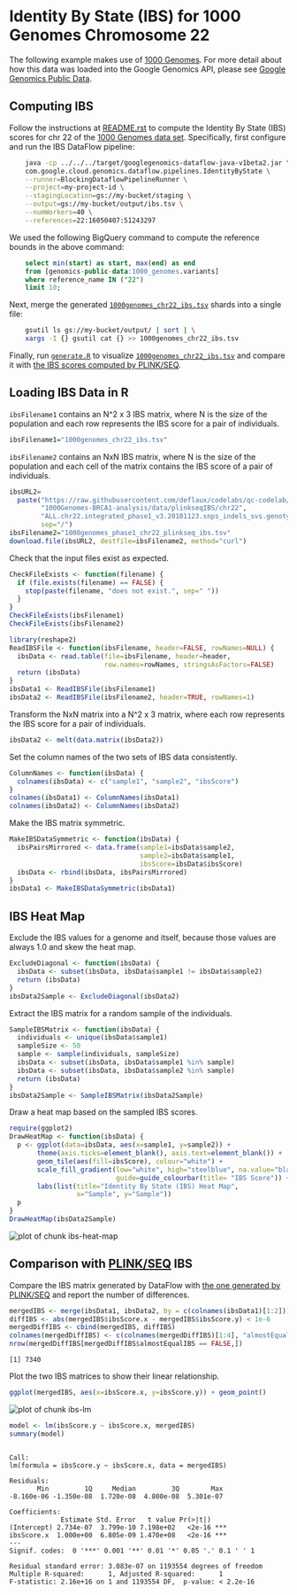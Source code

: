 # Identity By State (IBS) for 1000 Genomes Chromosome 22

The following example makes use of [1000
Genomes](https://cloud.google.com/genomics/data/1000-genomes). For more detail
about how this data was loaded into the Google Genomics API, please see [Google
Genomics Public Data](https://cloud.google.com/genomics/data/1000-genomes).



## Computing IBS

Follow the instructions at [README.rst](../../../README.rst) to compute the
Identity By State (IBS) scores for chr 22 of the [1000 Genomes data
set](https://cloud.google.com/genomics/data/1000-genomes). Specifically, first
configure and run the IBS DataFlow pipeline:

```sh
    java -cp ../../../target/googlegenomics-dataflow-java-v1beta2.jar \
    com.google.cloud.genomics.dataflow.pipelines.IdentityByState \
    --runner=BlockingDataflowPipelineRunner \
    --project=my-project-id \
    --stagingLocation=gs://my-bucket/staging \
    --output=gs://my-bucket/output/ibs.tsv \
    --numWorkers=40 \
    --references=22:16050407:51243297
```

We used the following BigQuery command to compute the reference bounds in the
above command:

```sql
    select min(start) as start, max(end) as end
    from [genomics-public-data:1000_genomes.variants]
    where reference_name IN ("22")
    limit 10;
```

Next, merge the generated
[`1000genomes_chr22_ibs.tsv`](1000genomes_chr22_ibs.tsv) shards into a single
file:

```sh
    gsutil ls gs://my-bucket/output/ | sort | \
    xargs -I {} gsutil cat {} >> 1000genomes_chr22_ibs.tsv
```

Finally, run [`generate.R`](generate.R) to visualize
[`1000genomes_chr22_ibs.tsv`](1000genomes_chr22_ibs.tsv) and compare it with
[the IBS scores computed by
PLINK/SEQ](https://raw.githubusercontent.com/deflaux/codelabs/qc-codelab/R/1000Genomes-BRCA1-analysis/data/plinkseqIBS/chr22/ALL.chr22.integrated_phase1_v3.20101123.snps_indels_svs.genotypes.ibs).

## Loading IBS Data in R

`ibsFilename1` contains an N^2 x 3 IBS matrix, where N is the size of the
population and each row represents the IBS score for a pair of individuals.


```r
ibsFilename1="1000genomes_chr22_ibs.tsv"
```

`ibsFilename2` contains an NxN IBS matrix, where N is the size of the population
and each cell of the matrix contains the IBS score of a pair of individuals.


```r
ibsURL2=
  paste("https://raw.githubusercontent.com/deflaux/codelabs/qc-codelab/R",
        "1000Genomes-BRCA1-analysis/data/plinkseqIBS/chr22",
        "ALL.chr22.integrated_phase1_v3.20101123.snps_indels_svs.genotypes.ibs",
        sep="/")
ibsFilename2="1000genomes_phase1_chr22_plinkseq_ibs.tsv"
download.file(ibsURL2, destfile=ibsFilename2, method="curl")
```

Check that the input files exist as expected.


```r
CheckFileExists <- function(filename) {
  if (file.exists(filename) == FALSE) {
    stop(paste(filename, "does not exist.", sep=" "))
  }
}
CheckFileExists(ibsFilename1)
CheckFileExists(ibsFilename2)
```


```r
library(reshape2)
ReadIBSFile <- function(ibsFilename, header=FALSE, rowNames=NULL) {
  ibsData <- read.table(file=ibsFilename, header=header,
                        row.names=rowNames, stringsAsFactors=FALSE)
  return (ibsData)
}
ibsData1 <- ReadIBSFile(ibsFilename1)
ibsData2 <- ReadIBSFile(ibsFilename2, header=TRUE, rowNames=1)
```

Transform the NxN matrix into a N^2 x 3 matrix, where each row represents the
IBS score for a pair of individuals.


```r
ibsData2 <- melt(data.matrix(ibsData2))
```

Set the column names of the two sets of IBS data consistently.


```r
ColumnNames <- function(ibsData) {
  colnames(ibsData) <- c("sample1", "sample2", "ibsScore")
}
colnames(ibsData1) <- ColumnNames(ibsData1)
colnames(ibsData2) <- ColumnNames(ibsData2)
```

Make the IBS matrix symmetric.


```r
MakeIBSDataSymmetric <- function(ibsData) {
  ibsPairsMirrored <- data.frame(sample1=ibsData$sample2,
                                 sample2=ibsData$sample1,
                                 ibsScore=ibsData$ibsScore)
  ibsData <- rbind(ibsData, ibsPairsMirrored)
}
ibsData1 <- MakeIBSDataSymmetric(ibsData1)
```

## IBS Heat Map

Exclude the IBS values for a genome and itself, because those values are always
1.0 and skew the heat map.


```r
ExcludeDiagonal <- function(ibsData) {
  ibsData <- subset(ibsData, ibsData$sample1 != ibsData$sample2)
  return (ibsData)
}
ibsData2Sample <- ExcludeDiagonal(ibsData2)
```

Extract the IBS matrix for a random sample of the individuals.


```r
SampleIBSMatrix <- function(ibsData) {
  individuals <- unique(ibsData$sample1)
  sampleSize <- 50
  sample <- sample(individuals, sampleSize)
  ibsData <- subset(ibsData, ibsData$sample1 %in% sample)
  ibsData <- subset(ibsData, ibsData$sample2 %in% sample)
  return (ibsData)
}
ibsData2Sample <- SampleIBSMatrix(ibsData2Sample)
```

Draw a heat map based on the sampled IBS scores.


```r
require(ggplot2)
DrawHeatMap <- function(ibsData) {
  p <- ggplot(data=ibsData, aes(x=sample1, y=sample2)) +
       theme(axis.ticks=element_blank(), axis.text=element_blank()) +
       geom_tile(aes(fill=ibsScore), colour="white") +
       scale_fill_gradient(low="white", high="steelblue", na.value="black",
                           guide=guide_colourbar(title= "IBS Score")) +
       labs(list(title="Identity By State (IBS) Heat Map",
                 x="Sample", y="Sample"))
  p
}
DrawHeatMap(ibsData2Sample)
```

<img src="figure/ibs-heat-map-1.png" title="plot of chunk ibs-heat-map" alt="plot of chunk ibs-heat-map" style="display: block; margin: auto;" />

## Comparison with [PLINK/SEQ](https://atgu.mgh.harvard.edu/plinkseq/) IBS

Compare the IBS matrix generated by DataFlow with [the one generated by
PLINK/SEQ](https://raw.githubusercontent.com/deflaux/codelabs/qc-codelab/R/1000Genomes-BRCA1-analysis/data/plinkseqIBS/chr22/ALL.chr22.integrated_phase1_v3.20101123.snps_indels_svs.genotypes.ibs)
and report the number of differences.


```r
mergedIBS <- merge(ibsData1, ibsData2, by = c(colnames(ibsData1)[1:2]))
diffIBS <- abs(mergedIBS$ibsScore.x - mergedIBS$ibsScore.y) < 1e-6
mergedDiffIBS <- cbind(mergedIBS, diffIBS)
colnames(mergedDiffIBS) <- c(colnames(mergedDiffIBS)[1:4], "almostEqualIBS")
nrow(mergedDiffIBS[mergedDiffIBS$almostEqualIBS == FALSE,])
```

```
[1] 7340
```

Plot the two IBS matrices to show their linear relationship.


```r
ggplot(mergedIBS, aes(x=ibsScore.x, y=ibsScore.y)) + geom_point()
```

<img src="figure/ibs-lm-1.png" title="plot of chunk ibs-lm" alt="plot of chunk ibs-lm" style="display: block; margin: auto;" />


```r
model <- lm(ibsScore.y ~ ibsScore.x, mergedIBS)
summary(model)
```

```

Call:
lm(formula = ibsScore.y ~ ibsScore.x, data = mergedIBS)

Residuals:
       Min         1Q     Median         3Q        Max 
-8.160e-06 -1.350e-08  1.720e-08  4.800e-08  5.301e-07 

Coefficients:
             Estimate Std. Error   t value Pr(>|t|)    
(Intercept) 2.734e-07  3.799e-10 7.198e+02   <2e-16 ***
ibsScore.x  1.000e+00  6.805e-09 1.470e+08   <2e-16 ***
---
Signif. codes:  0 '***' 0.001 '**' 0.01 '*' 0.05 '.' 0.1 ' ' 1

Residual standard error: 3.083e-07 on 1193554 degrees of freedom
Multiple R-squared:      1,	Adjusted R-squared:      1 
F-statistic: 2.16e+16 on 1 and 1193554 DF,  p-value: < 2.2e-16
```

